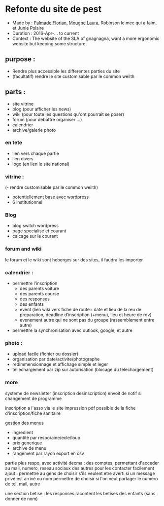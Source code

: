 # Refonte du site de pest
* Made by : [Palmade Florian](https://github.com/FlorianCcj), [Mougne Laura](https://github.com/LauraMgne), Robinson le mec qui a faim, et Junie Polaire
* Duration : 2016-Apr-... to current
* Context : The website of the SLA of gnagnagna, want a more ergonomic website but keeping some structure

## purpose :
- Rendre plus accessible les differentes parties du site
- (facultatif) rendre le site customisable par le common weilth

## parts :
- site vitrine
- blog (pour afficher les news)
- wiki (pour toute les questions qu'ont pourrait se poser)
- forum (pour debattre organiser ...)
- calendrier
- archive/galerie photo

### en tete
- lien vers chaque partie
- lien divers
- logo (en lien le site national)

### vitrine : 
(- rendre customisable par le common weilth)
- potentiellement base avec wordpress
- 6 institutionnel

### Blog
- blog switch wordpress
- page specialisé et courant 
- calcage sur le courant

### forum and wiki
le forum et le wiki sont heberges sur des sites, il faudra les importer

### calendrier : 
- permettre l'inscription 
   * des parents voiture
   * des parents course
   * des responses
   * des enfants
   * event (lien wiki vers fiche de route+ date et lieu de la reu de preparation, deadline d'inscription (+menu), lieu et heure de rdv)
   * evenement autre qui ne sont pas du groupe (rassemblement entre autre)
- permettre la synchronisation avec outlook, google, et autre

### photo :
- upload facile (fichier ou dossier)
- organisation par date/activite/photographe
- redimmensionnage et affichage simple et leger
- tellechargement par zip sur autorisation (blocage du telechargement)

### more
systeme de newsletter (inscription desinscription) 
envoit de notif si changement de programme

inscription a l'asso via le site
impression pdf possible de la fiche d'inscription/fiche sanitaire

gestion des menus
* ingredient
* quantité par respo/aine/ecle/loup
* prix generique
* archive de menu
* rangement par rayon
export en csv

partie plus respo, avec activité
decma : des comptes, permettant d'acceder au mail, numero, reseau sociaux des autres pour les contacter facilement
ajout : permettre au gens de choisir s'ils veulent etre averti si un message privé est arrivé ou nom
permettre de choisir si l'on veut partager le numero de tel, mail, autre

une section betise : les responses racontent les betises des enfants (sans donner de nom)

